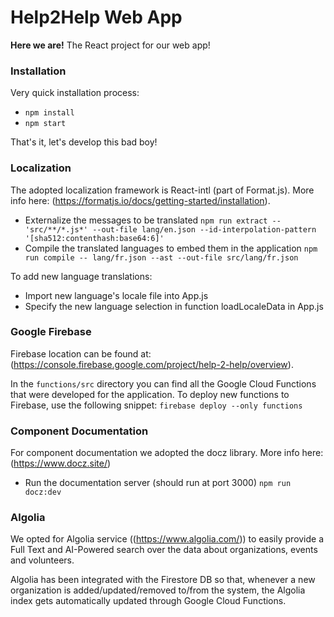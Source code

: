 # Help2Help Web App

**Here we are!** The React project for our web app!

### Installation

Very quick installation process:

-   `npm install`
-   `npm start`

That's it, let's develop this bad boy!

### Localization

The adopted localization framework is React-intl (part of Format.js). More info here: (https://formatjs.io/docs/getting-started/installation).

-   Externalize the messages to be translated
    `npm run extract -- 'src/**/*.js*' --out-file lang/en.json --id-interpolation-pattern '[sha512:contenthash:base64:6]'`
-   Compile the translated languages to embed them in the application
    `npm run compile -- lang/fr.json --ast --out-file src/lang/fr.json`

To add new language translations:

-   Import new language's locale file into App.js
-   Specify the new language selection in function loadLocaleData in App.js

### Google Firebase

Firebase location can be found at: (https://console.firebase.google.com/project/help-2-help/overview).

In the `functions/src` directory you can find all the Google Cloud Functions that were developed for the application. To deploy new functions to Firebase, use the following snippet:
`firebase deploy --only functions`

### Component Documentation

For component documentation we adopted the docz library. More info here: (https://www.docz.site/)

-   Run the documentation server (should run at port 3000)
    `npm run docz:dev`

### Algolia

We opted for Algolia service ((https://www.algolia.com/)) to easily provide a Full Text and AI-Powered search over the data about organizations, events and volunteers.

Algolia has been integrated with the Firestore DB so that, whenever a new organization is added/updated/removed to/from the system, the Algolia index gets automatically updated through Google Cloud Functions.

